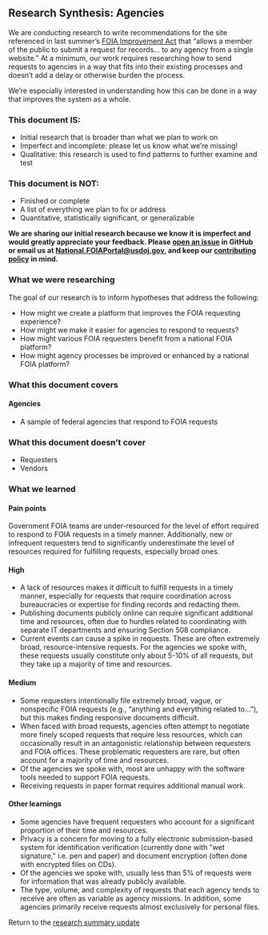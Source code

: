 ## Research Synthesis: Agencies

We are conducting research to write recommendations for the site referenced in last summer’s [FOIA Improvement Act](https://www.justice.gov/oip/oip-summary-foia-improvement-act-2016) that “allows a member of the public to submit a request for records… to any agency from a single website.” At a minimum, our work requires researching how to send requests to agencies in a way that fits into their existing processes and doesn’t add a delay or otherwise burden the process.
 
We’re especially interested in understanding how this can be done in a way that improves the system as a whole.

### This document IS:
* Initial research that is broader than what we plan to work on
* Imperfect and incomplete: please let us know what we’re missing!
* Qualitative: this research is used to find patterns to further examine and test

### This document is NOT:
* Finished or complete
* A list of everything we plan to fix or address
* Quantitative, statistically significant, or generalizable
 
**We are sharing our initial research because we know it is imperfect and would greatly appreciate your feedback. Please [open an issue](https://github.com/18F/foia-recommendations/issues/new) in GitHub or email us at [National.FOIAPortal@usdoj.gov](mailto:National.FOIAPortal@usdoj.gov), and keep our [contributing policy](https://github.com/18F/foia-recommendations/blob/master/CONTRIBUTING.md) in mind.**

### What we were researching
The goal of our research is to inform hypotheses that address the following:
- How might we create a platform that improves the FOIA requesting experience?
- How might we make it easier for agencies to respond to requests?
- How might various FOIA requesters benefit from a national FOIA platform?
- How might agency processes be improved or enhanced by a national FOIA platform?

### What this document covers

#### Agencies
- A sample of federal agencies that respond to FOIA requests

### What this document doesn’t cover
- Requesters
- Vendors

### What we learned

#### Pain points 
Government FOIA teams are under-resourced for the level of effort required to respond
to FOIA requests in a timely manner. Additionally, new or infrequent requesters tend
to significantly underestimate the level of resources required for fulfilling
requests, especially broad ones.

#### High
- A lack of resources makes it difficult to fulfill requests in a timely manner,
especially for requests that require coordination across bureaucracies or expertise
for finding records and redacting them.
- Publishing documents publicly online can require significant additional time and resources, often due to hurdles related to coordinating with separate IT departments and ensuring Section 508 compliance.
- Current events can cause a spike in requests. These are often extremely broad, resource-intensive requests. For the agencies we spoke with, these requests usually constitute only about 5-10% of all requests, but they take up a majority of time and resources.

#### Medium
- Some requesters intentionally file extremely broad, vague, or nonspecific FOIA
requests (e.g., “anything and everything related to…”), but this makes finding
responsive documents difficult.
- When faced with broad requests, agencies often attempt to negotiate more finely
scoped requests that require less resources, which can occasionally result in an
antagonistic relationship between requesters and FOIA offices. These problematic
requesters are rare, but often account for a majority of time and resources.
- Of the agencies we spoke with, most are unhappy with the software tools needed to support FOIA requests.
- Receiving requests in paper format requires additional manual work.

#### Other learnings
- Some agencies have frequent requesters who account for a significant proportion of
their time and resources.
- Privacy is a concern for moving to a fully electronic submission-based system for
identification verification (currently done with "wet signature," i.e. pen and paper) and document encryption
(often done with encrypted files on CDs).
- Of the agencies we spoke with, usually less than 5% of requests were for information that was already publicly available.
- The type, volume, and complexity of requests that each agency tends to receive are often as variable as agency missions. In addition, some agencies primarily receive requests almost exclusively for personal files.

Return to the [research summary update](https://github.com/18F/foia-recommendations/blob/master/research-update.md)
